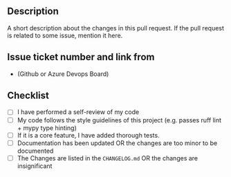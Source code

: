 ## Description

A short description about the changes in this pull request. If the pull request is related to some issue, mention it here.

## Issue ticket number and link from

- (Github or Azure Devops Board)

## Checklist

- [ ] I have performed a self-review of my code
- [ ] My code follows the style guidelines of this project (e.g. passes ruff lint + mypy type hinting)
- [ ] If it is a core feature, I have added thorough tests.
- [ ] Documentation has been updated OR the changes are too minor to be documented
- [ ] The Changes are listed in the `CHANGELOG.md` OR the changes are insignificant
